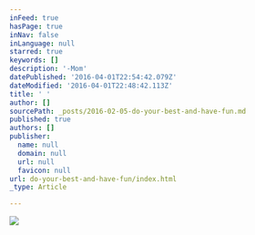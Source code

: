 ```yaml
---
inFeed: true
hasPage: true
inNav: false
inLanguage: null
starred: true
keywords: []
description: '-Mom'
datePublished: '2016-04-01T22:54:42.079Z'
dateModified: '2016-04-01T22:48:42.113Z'
title: ' '
author: []
sourcePath: _posts/2016-02-05-do-your-best-and-have-fun.md
published: true
authors: []
publisher:
  name: null
  domain: null
  url: null
  favicon: null
url: do-your-best-and-have-fun/index.html
_type: Article

---
```

![](https://the-grid-user-content.s3-us-west-2.amazonaws.com/e267988a-67ab-45b7-a732-983c08d6db30.jpg)
